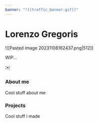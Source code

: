 ```yaml
---
banner: "![[traffic_banner.gif]]"
---
```

# Lorenzo Gregoris

![[Pasted image 20231108162437.png|512]]


WIP...

✉️

### About me
Cool stuff about me

### Projects
Cool stuff i made
